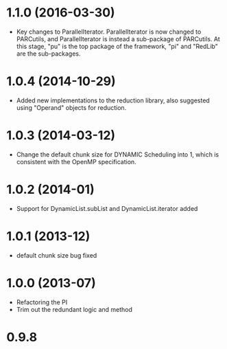 1.1.0 (2016-03-30)
===
- Key changes to ParallelIterator. ParallelIterator is now changed to PARCutils, and ParallelIterator is instead a sub-package of PARCutils. At this stage, "pu" is the top package of the framework, "pi" and "RedLib" are the sub-packages.

1.0.4 (2014-10-29)
===
- Added new implementations to the reduction library, also suggested using "Operand" objects for reduction.

1.0.3 (2014-03-12)
===
- Change the default chunk size for DYNAMIC Scheduling into 1, which is consistent with the OpenMP specification.

1.0.2 (2014-01)
===
- Support for DynamicList.subList and DynamicList.iterator added

1.0.1 (2013-12)
===
- default chunk size bug fixed

1.0.0 (2013-07)
===
- Refactoring the PI
- Trim out the redundant logic and method

0.9.8
===
